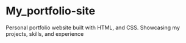 # My_portfolio-site
Personal portfolio website built with HTML, and CSS. Showcasing my projects, skills, and experience
